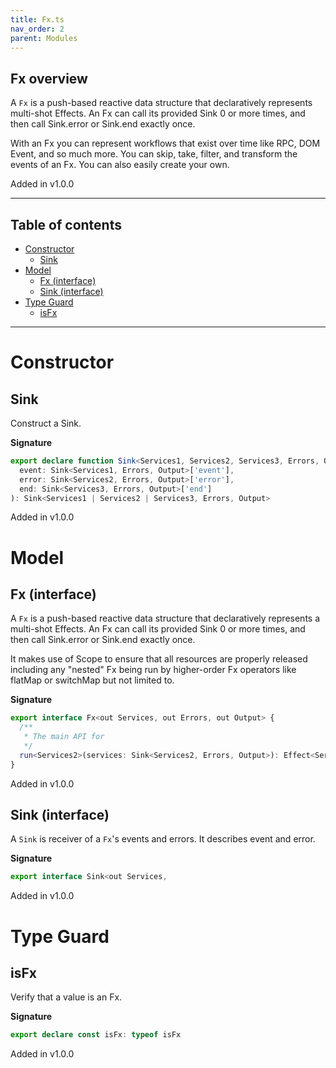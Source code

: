 ```yaml
---
title: Fx.ts
nav_order: 2
parent: Modules
---
```


## Fx overview

A `Fx` is a push-based reactive data structure that declaratively represents multi-shot Effects.
An Fx can call its provided Sink 0 or more times, and then call Sink.error or Sink.end exactly once.

With an Fx you can represent workflows that exist over time like RPC, DOM Event, and so much more.
You can skip, take, filter, and transform the events of an Fx. You can also easily create your own.

Added in v1.0.0

---

<h2 class="text-delta">Table of contents</h2>

- [Constructor](#constructor)
  - [Sink](#sink)
- [Model](#model)
  - [Fx (interface)](#fx-interface)
  - [Sink (interface)](#sink-interface)
- [Type Guard](#type-guard)
  - [isFx](#isfx)

---

# Constructor

## Sink

Construct a Sink.

**Signature**

```ts
export declare function Sink<Services1, Services2, Services3, Errors, Output>(
  event: Sink<Services1, Errors, Output>['event'],
  error: Sink<Services2, Errors, Output>['error'],
  end: Sink<Services3, Errors, Output>['end']
): Sink<Services1 | Services2 | Services3, Errors, Output>
```

Added in v1.0.0

# Model

## Fx (interface)

A `Fx` is a push-based reactive data structure that declaratively represents a multi-shot Effects.
An Fx can call its provided Sink 0 or more times, and then call Sink.error or Sink.end exactly once.

It makes use of Scope to ensure that all resources are properly released including any "nested" Fx
being run by higher-order Fx operators like flatMap or switchMap but not limited to.

**Signature**

```ts
export interface Fx<out Services, out Errors, out Output> {
  /**
   * The main API for
   */
  run<Services2>(services: Sink<Services2, Errors, Output>): Effect<Services | Services2 | Scope, never, unknown>
}
```

Added in v1.0.0

## Sink (interface)

A `Sink` is receiver of a `Fx`'s events and errors. It describes event and error.

**Signature**

```ts
export interface Sink<out Services,
```

Added in v1.0.0

# Type Guard

## isFx

Verify that a value is an Fx.

**Signature**

```ts
export declare const isFx: typeof isFx
```

Added in v1.0.0
